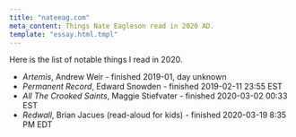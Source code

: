 ```yaml
---
title: "nateeag.com"
meta_content: Things Nate Eagleson read in 2020 AD.
template: "essay.html.tmpl"
---
```


Here is the list of notable things I read in 2020.

* _Artemis_, Andrew Weir - finished 2019-01, day unknown
* _Permanent Record_, Edward Snowden - finished 2019-02-11 23:55 EST
* _All The Crooked Saints_, Maggie Stiefvater - finished 2020-03-02 00:33 EST
* _Redwall_, Brian Jacues (read-aloud for kids) - finished 2020-03-19 8:35 PM EDT
